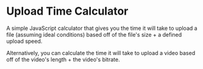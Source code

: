 # Upload Time Calculator

A simple JavaScript calculator that gives you the time it will take to upload a file (assuming ideal conditions) based off of the file's size + a defined upload speed.

Alternatively, you can calculate the time it will take to upload a video based off of the video's length + the video's bitrate.
